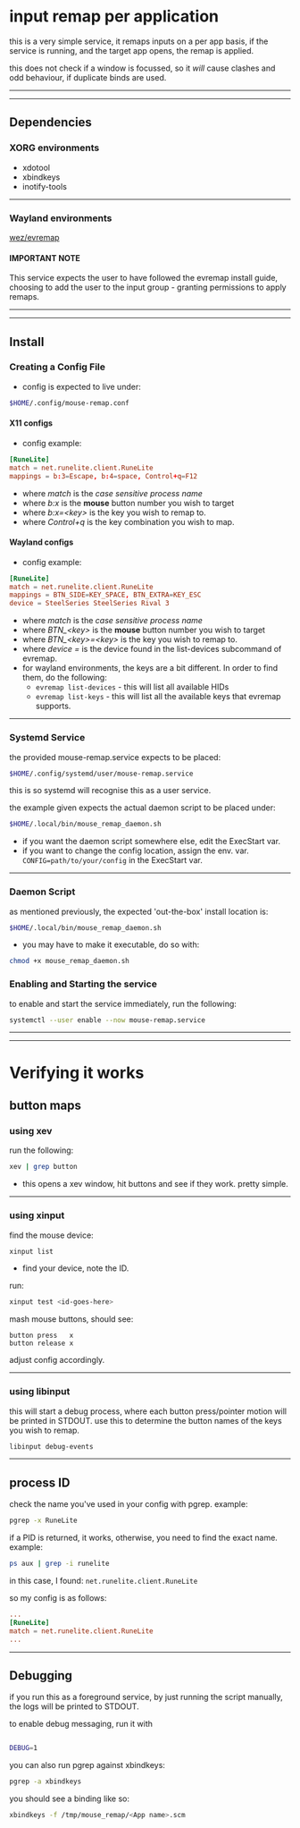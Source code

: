 # input remap per application

this is a very simple service, it remaps inputs on a per app basis,
 if the service is running, and the target app opens, the remap is applied.

this does not check if a window is focussed, so it _will_ cause clashes and odd
behaviour, if duplicate binds are used.

_______________
_______________

## Dependencies

### XORG environments
- xdotool
- xbindkeys
- inotify-tools

_______________

### Wayland environments
[wez/evremap](https://github.com/wez/evremap)
#### IMPORTANT NOTE 
This service expects the user to have followed the evremap install guide,
choosing to add the user to the input group - granting permissions to apply remaps.

_______________
_______________

## Install

### Creating a Config File

- config is expected to live under:
```bash
$HOME/.config/mouse-remap.conf
```

#### X11 configs
- config example:
```conf
[RuneLite]
match = net.runelite.client.RuneLite
mappings = b:3=Escape, b:4=space, Control+q=F12
```
- where *match* is the _case sensitive process name_
- where *b:x* is the **mouse** button number you wish to target
- where *b:x=\<key\>* is the key you wish to remap to.
- where *Control+q* is the key combination you wish to map.

#### Wayland configs
- config example:
```conf
[RuneLite]
match = net.runelite.client.RuneLite
mappings = BTN_SIDE=KEY_SPACE, BTN_EXTRA=KEY_ESC
device = SteelSeries SteelSeries Rival 3
```
- where *match* is the _case sensitive process name_
- where *BTN_\<key\>* is the **mouse** button number you wish to target
- where *BTN_\<key\>=\<key\>* is the key you wish to remap to.
- where *device = <device name here>* is the device found in the list-devices subcommand of evremap.
- for wayland environments, the keys are a bit different. In order to find them,
do the following:
  - ```evremap list-devices``` - this will list all available HIDs
  - ```evremap list-keys``` - this will list all the available keys that evremap supports.

_______________

### Systemd Service

the provided mouse-remap.service expects to be placed:
```bash
$HOME/.config/systemd/user/mouse-remap.service
```
this is so systemd will recognise this as a user service.

the example given expects the actual daemon script to be placed under:
```bash
$HOME/.local/bin/mouse_remap_daemon.sh
```

- if you want the daemon script somewhere else, edit the ExecStart var.
- if you want to change the config location, assign the env. var. ```CONFIG=path/to/your/config```
in the ExecStart var.

_______________

### Daemon Script

as mentioned previously, the expected 'out-the-box' install location is:

```bash
$HOME/.local/bin/mouse_remap_daemon.sh
```

- you may have to make it executable, do so with:
```bash
chmod +x mouse_remap_daemon.sh
```
### Enabling and Starting the service
to enable and start the service immediately, run the following:
```bash
systemctl --user enable --now mouse-remap.service
```
_______________
_______________

# Verifying it works

## button maps

### using xev
run the following:
```bash
xev | grep button
```
- this opens a xev window, hit buttons and see if they work. pretty simple.

_______________

### using xinput
find the mouse device:
```bash
xinput list
```
- find your device, note the ID.

run:
```bash
xinput test <id-goes-here>
```

mash mouse buttons, should see:
```
button press   x
button release x
```

adjust config accordingly.

_______________

### using libinput

this will start a debug process, where each button press/pointer motion will be printed in STDOUT.
use this to determine the button names of the keys you wish to remap.

```bash
libinput debug-events
```
_______________

## process ID

check the name you've used in your config with pgrep.
example:
```bash
pgrep -x RuneLite
```
if a PID is returned, it works, otherwise, you need to find the exact name.
example:
```bash
ps aux | grep -i runelite
```
in this case, I found:
```net.runelite.client.RuneLite```

so my config is as follows:
```conf
...
[RuneLite]
match = net.runelite.client.RuneLite
...
```

_______________

## Debugging

if you run this as a foreground service, by just running the script manually,
the logs will be printed to STDOUT.

to enable debug messaging, run it with
```bash

DEBUG=1
```

you can also run pgrep against xbindkeys:
```bash
pgrep -a xbindkeys
```
you should see a binding like so:
```bash
xbindkeys -f /tmp/mouse_remap/<App name>.scm
```


